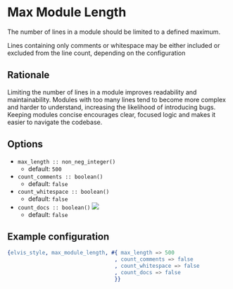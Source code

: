 # Max Module Length

The number of lines in a module should be limited to a defined maximum.

Lines containing only comments or whitespace may be either included or excluded from the line
count, depending on the configuration

## Rationale

Limiting the number of lines in a module improves readability and maintainability.
Modules with too many lines tend to become more complex and harder to understand,
increasing the likelihood of introducing bugs. Keeping modules concise encourages clear,
focused logic and makes it easier to navigate the codebase.

## Options

- `max_length :: non_neg_integer()`
  - default: `500`
- `count_comments :: boolean()`
  - default: `false`
- `count_whitespace :: boolean()`
  - default: `false`
- `count_docs :: boolean()` [![](https://img.shields.io/badge/since-4.0.0-blue)](https://github.com/inaka/elvis_core/releases/tag/4.0.0)
  - default: `false`

## Example configuration

```erlang
{elvis_style, max_module_length, #{ max_length => 500
                                  , count_comments => false
                                  , count_whitespace => false
                                  , count_docs => false
                                  }}
```

